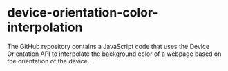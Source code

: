 # device-orientation-color-interpolation
The GitHub repository contains a JavaScript code that uses the Device Orientation API to interpolate the background color of a webpage based on the orientation of the device.
